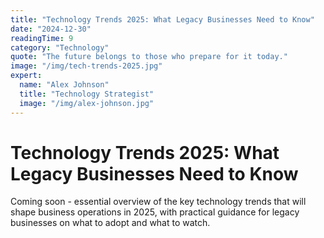 ```yaml
---
title: "Technology Trends 2025: What Legacy Businesses Need to Know"
date: "2024-12-30"
readingTime: 9
category: "Technology"
quote: "The future belongs to those who prepare for it today."
image: "/img/tech-trends-2025.jpg"
expert:
  name: "Alex Johnson"
  title: "Technology Strategist"
  image: "/img/alex-johnson.jpg"
---
```


# Technology Trends 2025: What Legacy Businesses Need to Know

Coming soon - essential overview of the key technology trends that will shape business operations in 2025, with practical guidance for legacy businesses on what to adopt and what to watch.